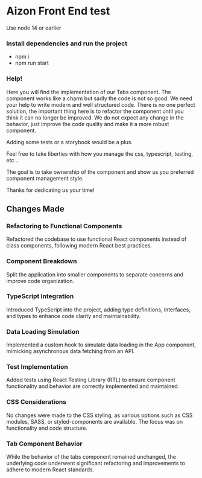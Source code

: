 # Aizon Front End test

Use node 14 or earlier

### Install dependencies and run the project
- npm i
- npm run start

### Help!

Here you will find the implementation of our Tabs component. The component works like a charm but sadly the code is not so good. We need your help to write modern and well structured code. There is no one perfect solution, the important thing here is to refactor the component until you think it can no longer be improved. We do not expect any change in the behavior, just improve the code quality and make it a more robust component.

Adding some tests or a storybook would be a plus.

Feel free to take liberties with how you manage the css, typescript, testing, etc...

The goal is to take ownership of the component and show us you preferred component management style.

Thanks for dedicating us your time!

## Changes Made

### Refactoring to Functional Components
Refactored the codebase to use functional React components instead of class components, following modern React best practices.

### Component Breakdown
Split the application into smaller components to separate concerns and improve code organization.

### TypeScript Integration
Introduced TypeScript into the project, adding type definitions, interfaces, and types to enhance code clarity and maintainability.

### Data Loading Simulation
Implemented a custom hook to simulate data loading in the App component, mimicking asynchronous data fetching from an API.

### Test Implementation
Added tests using React Testing Library (RTL) to ensure component functionality and behavior are correctly implemented and maintained.

### CSS Considerations
No changes were made to the CSS styling, as various options such as CSS modules, SASS, or styled-components are available. The focus was on functionality and code structure.

### Tab Component Behavior
While the behavior of the tabs component remained unchanged, the underlying code underwent significant refactoring and improvements to adhere to modern React standards.



